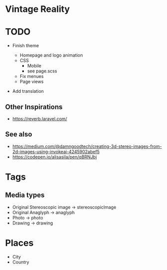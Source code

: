 Vintage Reality
===============

# TODO
* Finish theme
  * Homepage and logo animation
  * CSS
    * Mobile
    * see page.scss
  * Fix menues
  * Page views

* Add translation

## Other Inspirations
* https://reverb.laravel.com/

## See also

* https://medium.com/@damngoodtech/creating-3d-stereo-images-from-2d-images-using-invokeai-4245902abef5
* https://codepen.io/alisasila/pen/qBRNJbj

# Tags

## Media types
* Original Stereoscopic image -> stereoscopicImage
* Original Anaglyph -> anaglyph
* Photo -> photo
* Drawing -> drawing

# Places
* City
* Country
